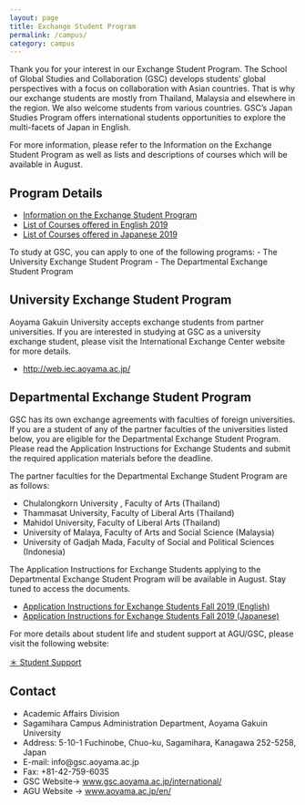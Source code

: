 ```yaml
---
layout: page
title: Exchange Student Program
permalink: /campus/
category: campus
---
```



Thank you for your interest in our Exchange Student Program.
The School of Global Studies and Collaboration (GSC) develops students’ global perspectives with a focus on collaboration with Asian countries. That is why our exchange students are mostly from Thailand, Malaysia and elsewhere in the region. We also welcome students from various countries. GSC’s Japan Studies Program offers international students opportunities to explore the multi-facets of Japan in English. 


For more information, please refer to the Information on the Exchange Student Program as well as lists and descriptions of courses which will be available in August.

<h2 id="program-details">Program Details</h2>
<ul>
  <li><a href="/www4i18n/assets/docs/2019/Information on the Exchange Student Program.pdf" target="_blank" class="pdf">Information on the Exchange Student Program</a></li>
  <li><a href="/www4i18n/assets/docs/2019/2019courselist_English.pdf" target="_blank" class="pdf">List of Courses offered in English 2019</a></li>
 
  <li><a href="/www4i18n/assets/docs/2019/2019courselist_Japanese.pdf" target="_blank" class="pdf">List of Courses offered in Japanese 2019</a></li>
</ul>
<!--
## Program Details
* [Information on the Exchange Student Program](/www4i18n/assets/docs/2019/Information on the Exchange Student Program.pdf) 
* [List of Courses offered in English 2019](/www4i18n/assets/docs/2019/2019courselist_English.pdf)
* [List of Courses offered in Japanese 2019](/www4i18n/assets/docs/2019/2019courselist_Japanese.pdf)
-->
To study at GSC, you can apply to one of the following programs:
- The University Exchange Student Program
- The Departmental Exchange Student Program

## University Exchange Student Program
Aoyama Gakuin University accepts exchange students from partner universities.
If you are interested in studying at GSC as a university exchange student, please visit the International Exchange Center website for more details.
<ul>
  <li><a href="http://web.iec.aoyama.ac.jp/" target="_blank" class="pop">http://web.iec.aoyama.ac.jp/</a></li>
</ul>
<!--
* [http://web.iec.aoyama.ac.jp/](http://web.iec.aoyama.ac.jp/)
-->

## Departmental Exchange Student Program
GSC has its own exchange agreements with faculties of foreign universities.
If you are a student of any of the partner faculties of the universities listed below, you are eligible for the Departmental Exchange Student Program. Please read the Application Instructions for Exchange Students and submit the required application materials before the deadline.

The partner faculties for the Departmental Exchange Student Program are as follows:

* Chulalongkorn University , Faculty of Arts (Thailand)
* Thammasat University, Faculty of Liberal Arts (Thailand)
* Mahidol University, Faculty of Liberal Arts (Thailand)
* University of Malaya, Faculty of Arts and Social Science (Malaysia)
* University of Gadjah Mada, Faculty of Social and Political Sciences (Indonesia)

The Application Instructions for Exchange Students applying to the Departmental Exchange Student Program will be available in August.
Stay tuned to access the documents. 
<ul>
  <li><a href="/www4i18n/assets/docs/2019/2019Fall_Application for Exchange Students (English) .pdf" target="_blank" class="pdf">Application Instructions for Exchange Students Fall 2019 (English)</a></li>
  <li><a href="/www4i18n/assets/docs/2019/2019Fall_Application for Exchange Students (Japanese) .pdf" target="_blank" class="pdf">Application Instructions for Exchange Students Fall 2019 (Japanese)</a></li>
</ul>
<!--
* [Application Instructions for Exchange Students Fall 2019 (English)](/www4i18n/assets/docs/2019/2019Fall_Application for Exchange Students (English) .pdf) 
* [Application Instructions for Exchange Students Fall 2019 (Japanese)](/www4i18n/assets/docs/2019/2019Fall_Application for Exchange Students (Japanese) .pdf) 
-->

For more details about student life and student support at AGU/GSC, please visit the following website:

[＊ Student Support](https://gsc-aoyama.github.io/www4i18n/career/)

<h2 id="contact">Contact</h2>
<ul>
  <li>Academic Affairs Division</li>
  <li>Sagamihara Campus Administration Department, Aoyama Gakuin University</li>
  <li>Address: 5-10-1 Fuchinobe, Chuo-ku, Sagamihara, Kanagawa 252-5258, Japan</li>
  <li>E-mail: info@gsc.aoyama.ac.jp</li>
  <li>Fax: +81-42-759-6035</li>
  <li>GSC Website-&gt; <a href="http://www.gsc.aoyama.ac.jp/international/">www.gsc.aoyama.ac.jp/international/</a></li>
  <li>AGU Website -&gt; <a href="http://www.aoyama.ac.jp/en/" target="_blank" class="pop">www.aoyama.ac.jp/en/</a></li>
</ul>
<!--
## Contact
* Academic Affairs Division
* Sagamihara Campus Administration Department, Aoyama Gakuin University
* Address: 5-10-1 Fuchinobe, Chuo-ku, Sagamihara, Kanagawa 252-5258, Japan
* E-mail: info@gsc.aoyama.ac.jp
* Fax: +81-42-759-6035
* GSC Website-> [www.gsc.aoyama.ac.jp/international/](http://www.gsc.aoyama.ac.jp/international/)
* AGU Website -> [www.aoyama.ac.jp/en/](http://www.aoyama.ac.jp/en/)
-->
